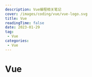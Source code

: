 ```yaml
---
description: Vue编程相关笔记
cover: /images/coding/vue/vue-logo.svg
title: Vue
readingTime: false
date: 2023-01-29
tag:
 - Vue
categories:
 - Vue
---
```


# Vue

